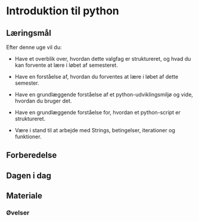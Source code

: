 # Introduktion til python

## Læringsmål

Efter denne uge vil du:

- Have et overblik over, hvordan dette valgfag er struktureret, og hvad du kan forvente at lære i løbet af semesteret.

- Have en forståelse af, hvordan du forventes at lære i løbet af dette semester.

- Have en grundlæggende forståelse af et python-udviklingsmiljø og vide, hvordan du bruger det.

- Have en grundlæggende forståelse for, hvordan et python-script er struktureret.

- Være i stand til at arbejde med Strings, betingelser, iterationer og funktioner.

## Forberedelse

## Dagen i dag

## Materiale

### Øvelser
